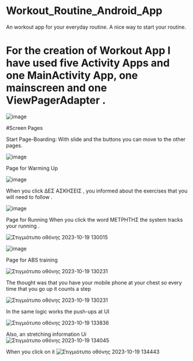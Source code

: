 # Workout_Routine_Android_App
An workout app for your everyday routine. A nice way to start your routine.
# For the creation of Workout App I have used five Activity Apps and one MainActivity App, one mainscreen and one ViewPagerAdapter .

![image](https://github.com/dpsd18108/Workout_Routine_Android_App/assets/101745590/ced0b366-4d1d-40a4-9303-ccb16fce0797)

#Screen Pages

Start Page-Boarding: With slide and the buttons you can move to the other pages.

![image](https://github.com/dpsd18108/Workout_Routine_Android_App/assets/101745590/f13a4097-f2b0-4e97-b9d7-1dcd1cd1014c)

Page for Warming Up

![image](https://github.com/dpsd18108/Workout_Routine_Android_App/assets/101745590/8a72be52-cad7-4b49-9e54-ffb932f479f7)

When you click ΔΕΣ ΑΣΚΗΣΕΙΣ , you informed about the exercises that you will need to follow .

![image](https://github.com/dpsd18108/Workout_Routine_Android_App/assets/101745590/86cdb989-619f-48e1-bf3c-06acd7b1d3ee)

Page for Running
When you click the word ΜΕΤΡΗΤΗΣ the system tracks your running .

![Στιγμιότυπο οθόνης 2023-10-19 130015](https://github.com/dpsd18108/Workout_Routine_Android_App/assets/101745590/0da1bb94-9b33-47ef-9bb8-0c54a4a6eb3b)

![image](https://github.com/dpsd18108/Workout_Routine_Android_App/assets/101745590/60e49033-9fbe-4634-bdea-2d2fc07980ab)

Page for ABS training 

![Στιγμιότυπο οθόνης 2023-10-19 130231](https://github.com/dpsd18108/Workout_Routine_Android_App/assets/101745590/19a8f7d4-990d-4a71-a5f2-dd2a579245b7)

The thought was that you have your mobile phone at your chest so every time that you go up it counts a step 

![Στιγμιότυπο οθόνης 2023-10-19 130231](https://github.com/dpsd18108/Workout_Routine_Android_App/assets/101745590/d4958854-4459-4955-9a64-9c15f196c1f8)

In the same logic works the push-ups at UI

![Στιγμιότυπο οθόνης 2023-10-19 133836](https://github.com/dpsd18108/Workout_Routine_Android_App/assets/101745590/66b16e8d-dfa7-45aa-87d2-8eb9d20263d1)

Also, an stretching information Ui 
![Στιγμιότυπο οθόνης 2023-10-19 134045](https://github.com/dpsd18108/Workout_Routine_Android_App/assets/101745590/b2cf7305-4b39-475c-8867-4d0e9d5d773f)

When you click on it 
![Στιγμιότυπο οθόνης 2023-10-19 134443](https://github.com/dpsd18108/Workout_Routine_Android_App/assets/101745590/0976f2a2-fc1d-4c36-b907-00798094fc7a)










